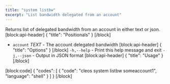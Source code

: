 ```yaml
---
title: "system listbw"
excerpt: "List bandwidth delegated from an account"
---
```

Returns list of delegated bandwidth from an account in either text or json. 
[block:api-header]
{
  "title": "Positionals"
}
[/block]
- `account` _TEXT_ - The account delegated bandwidth
[block:api-header]
{
  "title": "Options"
}
[/block]
`-h,--help` - Print this help message and exit
`-j,--json` - Output in JSON format
[block:api-header]
{
  "title": "Usage"
}
[/block]

[block:code]
{
  "codes": [
    {
      "code": "cleos system listbw someaccount1",
      "language": "shell"
    }
  ]
}
[/block]